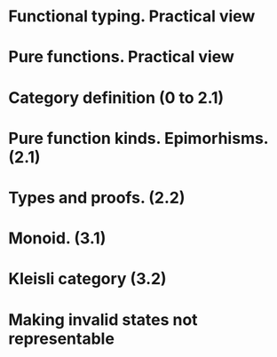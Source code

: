 # Functional typing. Practical view

# Pure functions. Practical view

# Category definition (0 to 2.1)

# Pure function kinds. Epimorhisms. (2.1)

# Types and proofs. (2.2)

# Monoid. (3.1)

# Kleisli category (3.2)

# Making invalid states not representable

